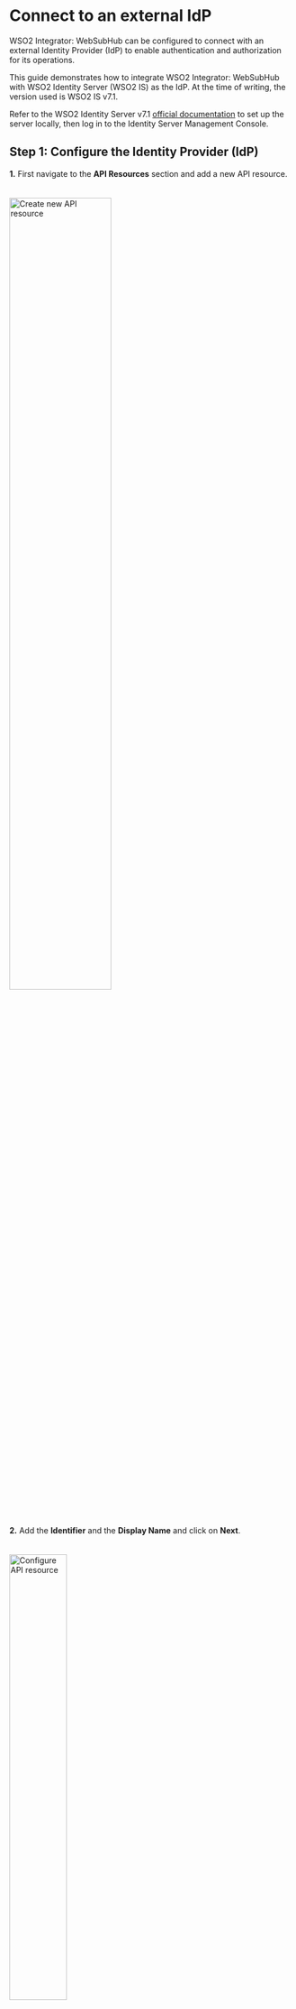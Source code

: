 # Connect to an external IdP

WSO2 Integrator: WebSubHub can be configured to connect with an external Identity Provider (IdP) to enable authentication and authorization for its operations.

This guide demonstrates how to integrate WSO2 Integrator: WebSubHub with WSO2 Identity Server (WSO2 IS) as the IdP. At the time of writing, the version used is WSO2 IS v7.1.

Refer to the WSO2 Identity Server v7.1 <a href = "https://is.docs.wso2.com/en/latest/get-started/quick-set-up/">official documentation</a> to set up the server locally, then log in to the Identity Server Management Console.

## Step 1: Configure the Identity Provider (IdP)

**1.** First navigate to the **API Resources** section and add a new API resource.

<a href="{{base_path}}/assets/img/configurations/idp/create-new-api-resource.png"><img src="{{base_path}}/assets/img/configurations/idp/create-new-api-resource.png" alt="Create new API resource" width="60%" style="padding-top: 20px" ></a>

**2.** Add the **Identifier** and the **Display Name** and click on **Next**.

<a href="{{base_path}}/assets/img/configurations/idp/configure-api-resource.png"><img src="{{base_path}}/assets/img/configurations/idp/configure-api-resource.png" alt="Configure API resource" width="45%" style="padding-top: 20px" ></a>

**3.** Add the required scopes and click **Next**. 

WSO2 Integrator: WebSubHub uses the following scopes: `register_topic`, `deregister_topic`, `subscribe`, `unsubscribe`, and `content_update`. Ensure these are added before proceeding.

<a href="{{base_path}}/assets/img/configurations/idp/configure-scopes.png"><img src="{{base_path}}/assets/img/configurations/idp/configure-scopes.png" alt="Configure relevant scopes" width="45%" style="padding-top: 20px" ></a>

**4.** Once completed click on **Create**.

<a href="{{base_path}}/assets/img/configurations/idp/complete-api-resource-creation.png"><img src="{{base_path}}/assets/img/configurations/idp/complete-api-resource-creation.png" alt="Configure relevant scopes" width="45%" style="padding-top: 20px" ></a>

**5.** Then navigate to the **Applications** tab and create a new application.

<a href="{{base_path}}/assets/img/configurations/idp/create-new-app.png"><img src="{{base_path}}/assets/img/configurations/idp/create-new-app.png" alt="Create new application" width="60%" style="padding-top: 20px" ></a>

**6.** Select **M2M Application** from the options.

<a href="{{base_path}}/assets/img/configurations/idp/select-m2m-application.png"><img src="{{base_path}}/assets/img/configurations/idp/select-m2m-application.png" alt="Select M2M application" width="60%" style="padding-top: 20px" ></a>

**7.** Update the name and click on **Create**.

<a href="{{base_path}}/assets/img/configurations/idp/create-m2m-application.png"><img src="{{base_path}}/assets/img/configurations/idp/create-m2m-application.png" alt="Create M2M application" width="45%" style="padding-top: 20px" ></a>

**8.** Navigate to the **Protocol** section on the top navigation.

<a href="{{base_path}}/assets/img/configurations/idp/application-protocol.png"><img src="{{base_path}}/assets/img/configurations/idp/application-protocol.png" alt="Create M2M application" width="45%" style="padding-top: 20px" ></a>

**9.** Update the **Token Type** to `JWT` and add an **Audience** called `websubhub`  and click **Update**.

<a href="{{base_path}}/assets/img/configurations/idp/update-app-protocol-configurations.png"><img src="{{base_path}}/assets/img/configurations/idp/update-app-protocol-configurations.png" alt="Update application protocol configurations" width="45%" style="padding-top: 20px" ></a>

**10.** Then navigate to the **API Authorization** section on the top navigation and click on **+ Authorize an API Resource**.

<a href="{{base_path}}/assets/img/configurations/idp/add-authz-api-resource.png"><img src="{{base_path}}/assets/img/configurations/idp/add-authz-api-resource.png" alt="Add an authorized API resource" width="45%" style="padding-top: 20px" ></a>

**11.** Select the previously created *WSO2 WebSubHub* API resource from the drop down.

<a href="{{base_path}}/assets/img/configurations/idp/select-websubhub-api.png"><img src="{{base_path}}/assets/img/configurations/idp/select-websubhub-api.png" alt="Select WebSubHub API resource" width="45%" style="padding-top: 20px" ></a>

**12.** Click on **Select All** in the **Authorized Scopes** section and click on **Finish**.

<a href="{{base_path}}/assets/img/configurations/idp/select-websubhub-scopes.png"><img src="{{base_path}}/assets/img/configurations/idp/select-websubhub-scopes.png" alt="Select WebSubHub API scopes" width="45%" style="padding-top: 20px" ></a>

**13.** Now use the following cURL command to retrieve the access token from the WSO2 Identity server.

```sh
    $ curl -u <client-id>:<client-secret> \
        -d "grant_type=client_credentials&scope=<scopes>" \
        https://localhost:9443/oauth2/token -k
```

## Step 2: Configure the WSO2 Integrator: WebSubHub

Add the configurations related to the WebSubHub authentication in the `conf/Config.toml` and restart the WebSubHub.

```toml
    [websubhub.config.server.auth]
    issuer = "https://localhost:9443/oauth2/token"
    audience = "websubhub"
    signature.url = "https://localhost:9443/oauth2/jwks"
    signature.secureSocket.disable = true
```

## Step 3: Invoke WSO2 Integrator: WebSubHub operations

Use the following cURL command to retrieve an access token from the WSO2 Identity Server. In this example, the token is requested with the `register_topic` scope.

```sh
    $ curl -u <client-id>:<client-secret> \
        -d "grant_type=client_credentials&scope=register_topic" \
        https://localhost:9443/oauth2/token -k
```

Use the access token obtained from the above cURL command to create a new topic.

```sh
    $ curl -X POST 'https://localhost:<websubhub-port>/hub' \
        -H 'Content-Type: application/x-www-form-urlencoded' \
        -H 'Authorization: Bearer <access_token>' \
        -d 'hub.mode=register&hub.topic=<topic-name>' -k
```


